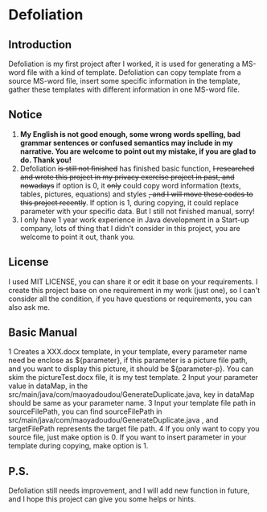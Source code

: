 # Defoliation
## Introduction
Defoliation is my first project after I worked, it is used for generating a MS-word file with a kind of template. 
Defoliation can copy template from a source MS-word file, insert some specific information in the template, gather 
these templates with different information in one MS-word file. 
## Notice
1. **My English is not good enough, some wrong words spelling, bad grammar sentences or confused semantics may include 
   in my narrative. You are welcome to point out my mistake, if you are glad to do. Thank you!** 
2. Defoliation ~~is still not finished~~ has finished basic function, ~~I researched and wrote this project in my privacy 
   exercise project in past, and nowadays~~ if option is 0, it ~~only~~ could copy word information (texts, tables, 
   pictures, equations) and styles ~~, and I will move these codes to this project recently~~. If option is 1, during 
   copying, it could replace parameter with your specific data. But I still not finished manual, sorry!
3. I only have 1 year work experience in Java development in a Start-up company, lots of thing that I didn't consider 
   in this project, you are welcome to point it out, thank you.
## License
I used MIT LICENSE, you can share it or edit it base on your requirements. I create this project base on one 
requirement in my work (just one), so I can't consider all the condition, if you have questions or requirements, you 
can also ask me. 
## Basic Manual
1 Creates a XXX.docx template, in your template, every parameter name need be enclose as ${parameter}, if this 
parameter is a picture file path, and you want to display this picture, it should be ${parameter-p}. You can 
skim the pictureTest.docx file, it is my test template.
2 Input your parameter value in dataMap, in the src/main/java/com/maoyadoudou/GenerateDuplicate.java, key in dataMap 
should be same as your parameter name.
3 Input your template file path in sourceFilePath, you can find sourceFilePath 
in src/main/java/com/maoyadoudou/GenerateDuplicate.java , and targetFilePath represents the target file path.
4 If you only want to copy you source file, just make option is 0. If you want to insert parameter in your template 
during copying, make option is 1.
## P.S.
Defoliation still needs improvement, and I will add new function in future, and I hope this project can give you some 
helps or hints.
